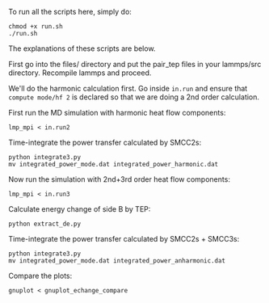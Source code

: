 To run all the scripts here, simply do:

    chmod +x run.sh
    ./run.sh

The explanations of these scripts are below.

First go into the files/ directory and put the pair_tep files in your lammps/src directory. Recompile lammps and proceed.

We'll do the harmonic calculation first. Go inside `in.run` and ensure that `compute mode/hf 2` is declared so that we are doing a 2nd order calculation.

First run the MD simulation with harmonic heat flow components:

    lmp_mpi < in.run2

Time-integrate the power transfer calculated by SMCC2s:

    python integrate3.py
    mv integrated_power_mode.dat integrated_power_harmonic.dat

Now run the simulation with 2nd+3rd order heat flow components:

    lmp_mpi < in.run3

Calculate energy change of side B by TEP:

    python extract_de.py

Time-integrate the power transfer calculated by SMCC2s + SMCC3s:

    python integrate3.py
    mv integrated_power_mode.dat integrated_power_anharmonic.dat

Compare the plots:

    gnuplot < gnuplot_echange_compare
